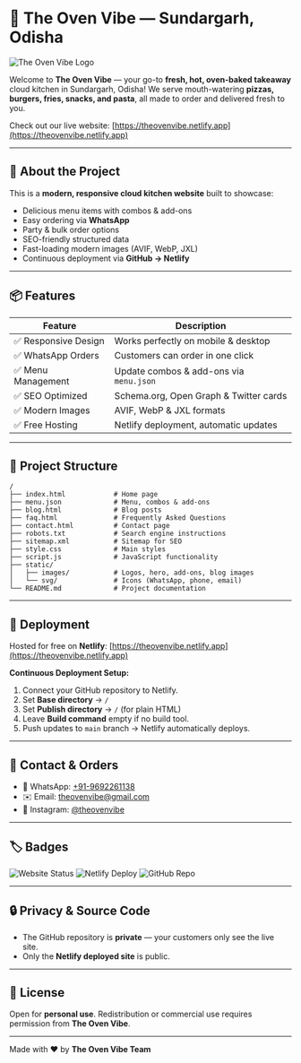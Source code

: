 # 🍕 The Oven Vibe — Sundargarh, Odisha

![The Oven Vibe Logo](https://theovenvibe.netlify.app/static/images/brand_images/The_Oven_Vibe_logo.webp)

Welcome to **The Oven Vibe** — your go-to **fresh, hot, oven-baked takeaway** cloud kitchen in Sundargarh, Odisha! We serve mouth-watering **pizzas, burgers, fries, snacks, and pasta**, all made to order and delivered fresh to you.

Check out our live website: [https://theovenvibe.netlify.app](https://theovenvibe.netlify.app)

---

## 🌟 About the Project

This is a **modern, responsive cloud kitchen website** built to showcase:

- Delicious menu items with combos & add-ons
- Easy ordering via **WhatsApp**
- Party & bulk order options
- SEO-friendly structured data
- Fast-loading modern images (AVIF, WebP, JXL)
- Continuous deployment via **GitHub → Netlify**

---

## 📦 Features

| Feature              | Description                             |
| -------------------- | --------------------------------------- |
| ✅ Responsive Design | Works perfectly on mobile & desktop     |
| ✅ WhatsApp Orders   | Customers can order in one click        |
| ✅ Menu Management   | Update combos & add-ons via `menu.json` |
| ✅ SEO Optimized     | Schema.org, Open Graph & Twitter cards  |
| ✅ Modern Images     | AVIF, WebP & JXL formats                |
| ✅ Free Hosting      | Netlify deployment, automatic updates   |

---

## 📂 Project Structure

```text
/
├── index.html            # Home page
├── menu.json             # Menu, combos & add-ons
├── blog.html             # Blog posts
├── faq.html              # Frequently Asked Questions
├── contact.html          # Contact page
├── robots.txt            # Search engine instructions
├── sitemap.xml           # Sitemap for SEO
├── style.css             # Main styles
├── script.js             # JavaScript functionality
├── static/
│   ├── images/           # Logos, hero, add-ons, blog images
│   └── svg/              # Icons (WhatsApp, phone, email)
└── README.md             # Project documentation

```

---

## 🚀 Deployment

Hosted for free on **Netlify**: [https://theovenvibe.netlify.app](https://theovenvibe.netlify.app)

**Continuous Deployment Setup:**

1. Connect your GitHub repository to Netlify.
2. Set **Base directory** → `/`
3. Set **Publish directory** → `/` (for plain HTML)
4. Leave **Build command** empty if no build tool.
5. Push updates to `main` branch → Netlify automatically deploys.

---

## 💌 Contact & Orders

- 📱 WhatsApp: [+91-9692261138](https://wa.me/9192261138)
- ✉️ Email: theovenvibe@gmail.com
- 📸 Instagram: [@theovenvibe](https://instagram.com/theovenvibe)

---

## 🏷️ Badges

![Website Status](https://img.shields.io/badge/Website-Live-brightgreen)
![Netlify Deploy](https://img.shields.io/badge/Netlify-Deployed-blue)
![GitHub Repo](https://img.shields.io/badge/GitHub-Private-orange)

---

## 🔒 Privacy & Source Code

- The GitHub repository is **private** — your customers only see the live site.
- Only the **Netlify deployed site** is public.

---

## 🎉 License

Open for **personal use**. Redistribution or commercial use requires permission from **The Oven Vibe**.

---

Made with ❤️ by **The Oven Vibe Team**
